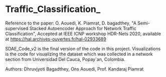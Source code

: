 # Traffic_Classification_

Reference to the paper: O. Aouedi, K. Piamrat, D. bagadthey, "A Semi-supervised Stacked Autoencoder Approach for Network Traffic Classification", Accepted at IEEE ICNP workshop HDR-Nets 2020, available at https://hal.archives-ouvertes.fr/hal-02933689

SDAE_Code_v2 is the final version of the code in this project.
Visualizations is the code for visualizing the dataset which was collected in a network section  from  Universidad  Del  Cauca,  Popay`an,  Colombia.

Authors: Dhruvjyoti Bagadthey, Ons Aouedi, Prof. Kandaraj Piamrat

